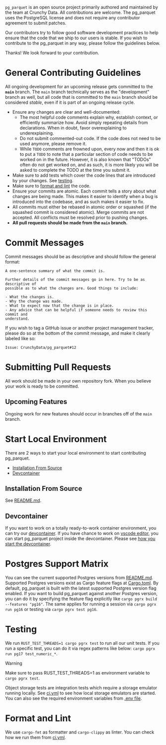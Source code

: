 `pg_parquet` is an open source project primarily authored and
maintained by the team at Crunchy Data. All contributions are welcome. The pg_parquet uses the PostgreSQL license and does not require any contributor agreement to submit patches.

Our contributors try to follow good software development practices to help
ensure that the code that we ship to our users is stable. If you wish to
contribute to the pg_parquet in any way, please follow the guidelines below.

Thanks! We look forward to your contribution.

# General Contributing Guidelines

All ongoing development for an upcoming release gets committed to the
**`main`** branch. The `main` branch technically serves as the "development"
branch as well, but all code that is committed to the `main` branch should be
considered _stable_, even if it is part of an ongoing release cycle.

- Ensure any changes are clear and well-documented:
  - The most helpful code comments explain why, establish context, or efficiently summarize how. Avoid simply repeating details from declarations. When in doubt, favor overexplaining to underexplaining.
  - Do not submit commented-out code. If the code does not need to be used
anymore, please remove it.
  - While `TODO` comments are frowned upon, every now and then it is ok to put a `TODO` to note that a particular section of code needs to be worked on in the future. However, it is also known that "TODOs" often do not get worked on, and as such, it is more likely you will be asked to complete the TODO at the time you submit it.
- Make sure to add tests which cover the code lines that are introduced by your changes. See [testing](#testing).
- Make sure to [format and lint](#format-and-lint) the code.
- Ensure your commits are atomic. Each commit tells a story about what changes
are being made. This makes it easier to identify when a bug is introduced into
the codebase, and as such makes it easier to fix.
- All commits must either be rebased in atomic order or squashed (if the squashed
commit is considered atomic). Merge commits are not accepted. All conflicts must be resolved prior to pushing changes.
- **All pull requests should be made from the `main` branch.**

# Commit Messages

Commit messages should be as descriptive and should follow the general format:

```
A one-sentence summary of what the commit is.

Further details of the commit messages go in here. Try to be as descriptive of
possible as to what the changes are. Good things to include:

- What the changes is.
- Why the change was made.
- What to expect now that the change is in place.
- Any advice that can be helpful if someone needs to review this commit and
understand.
```

If you wish to tag a GitHub issue or another project management tracker, please
do so at the bottom of the commit message, and make it clearly labeled like so:

```
Issue: CrunchyData/pg_parquet#12
```

# Submitting Pull Requests

All work should be made in your own repository fork. When you believe your work
is ready to be committed.

## Upcoming Features

Ongoing work for new features should occur in branches off of the `main`
branch.

# Start Local Environment

There are 2 ways to start your local environment to start contributing pg_parquet.
- [Installation From Source](#installation-from-source)
- [Devcontainer](#devcontainer)

## Installation From Source

See [README.md](README.md#installation-from-source).

## Devcontainer

If you want to work on a totally ready-to-work container environment, you can try our
[devcontainer](.devcontainer/devcontainer.json). If you have chance to work on
[vscode editor](https://code.visualstudio.com), you can start pg_parquet project
inside the devcontainer. Please see [how you start the devcontainer](https://code.visualstudio.com/docs/devcontainers/containers).

# Postgres Support Matrix

You can see the current supported Postgres versions from [README.md](README.md#postgres-support-matrix).
Supported Postgres versions exist as Cargo feature flags at [Cargo.toml](Cargo.toml).
By default, pg_parquet is built with the latest supported Postgres version flag enabled.
If you want to build pg_parquet against another Postgres version, you can do it
by specifying the feature flag explicitly like `cargo pgrx build --features "pg16"`.
The same applies for running a session via `cargo pgrx run pg16` or
testing via `cargo pgrx test pg16`.

# Testing

We run `RUST_TEST_THREADS=1 cargo pgrx test` to run all our unit tests. If you
run a specific test, you can do it via regex patterns like below:
`cargo pgrx run pg17 test_numeric_*`.

> [!WARNING]
> Make sure to pass RUST_TEST_THREADS=1 as environment variable to `cargo pgrx test`.

Object storage tests are integration tests which require a storage emulator running
locally. See [ci.yml](.github/workflows/ci.yml) to see how local storage emulators
are started. You can also see the required environment variables from
[.env file](.devcontainer/.env).

# Format and Lint

We use `cargo-fmt` as formatter and `cargo-clippy` as linter. You can check
how we run them from [ci.yml](.github/workflows/ci.yml).
